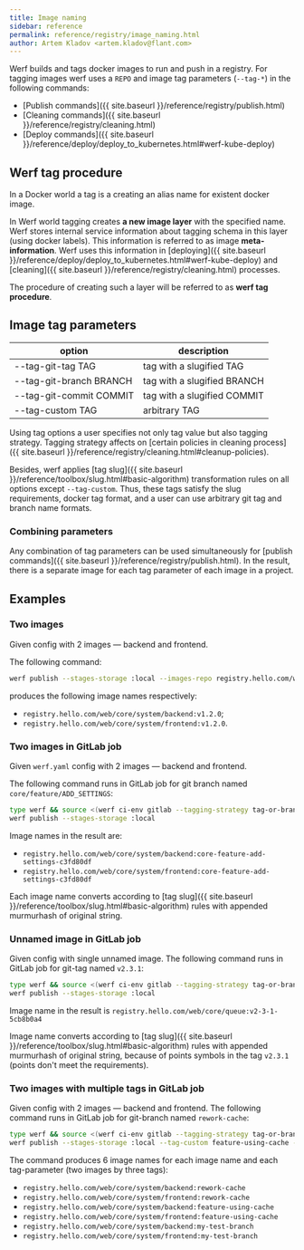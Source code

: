 ```yaml
---
title: Image naming
sidebar: reference
permalink: reference/registry/image_naming.html
author: Artem Kladov <artem.kladov@flant.com>
---
```


Werf builds and tags docker images to run and push in a registry. For tagging images werf uses a `REPO` and image tag parameters (`--tag-*`) in the following commands:
* [Publish commands]({{ site.baseurl }}/reference/registry/publish.html)
* [Cleaning commands]({{ site.baseurl }}/reference/registry/cleaning.html)
* [Deploy commands]({{ site.baseurl }}/reference/deploy/deploy_to_kubernetes.html#werf-kube-deploy)

## Werf tag procedure

In a Docker world a tag is a creating an alias name for existent docker image.

In Werf world tagging creates **a new image layer** with the specified name. Werf stores internal service information about tagging schema in this layer (using docker labels). This information is referred to as image **meta-information**. Werf uses this information in [deploying]({{ site.baseurl }}/reference/deploy/deploy_to_kubernetes.html#werf-kube-deploy) and [cleaning]({{ site.baseurl }}/reference/registry/cleaning.html) processes.

The procedure of creating such a layer will be referred to as **werf tag procedure**.

## Image tag parameters

| option                    | description                          |
| ------------------------- | ------------------------------------ |
| --tag-git-tag TAG         | tag with a slugified TAG             |
| --tag-git-branch BRANCH   | tag with a slugified BRANCH          |
| --tag-git-commit COMMIT   | tag with a slugified COMMIT                               |
| --tag-custom TAG          | arbitrary TAG                        |

Using tag options a user specifies not only tag value but also tagging strategy.
Tagging strategy affects on [certain policies in cleaning process]({{ site.baseurl }}/reference/registry/cleaning.html#cleanup-policies).

Besides, werf applies [tag slug]({{ site.baseurl }}/reference/toolbox/slug.html#basic-algorithm) transformation rules on all options except `--tag-custom`.
Thus, these tags satisfy the slug requirements, docker tag format, and a user can use arbitrary git tag and branch name formats.

### Combining parameters

Any combination of tag parameters can be used simultaneously for [publish commands]({{ site.baseurl }}/reference/registry/publish.html). In the result, there is a separate image for each tag parameter of each image in a project.

## Examples

### Two images

Given config with 2 images — backend and frontend.

The following command:

```bash
werf publish --stages-storage :local --images-repo registry.hello.com/web/core/system --tag-custom v1.2.0
```

produces the following image names respectively:
* `registry.hello.com/web/core/system/backend:v1.2.0`;
* `registry.hello.com/web/core/system/frontend:v1.2.0`.

### Two images in GitLab job

Given `werf.yaml` config with 2 images — backend and frontend.

The following command runs in GitLab job for git branch named `core/feature/ADD_SETTINGS`:
```bash
type werf && source <(werf ci-env gitlab --tagging-strategy tag-or-branch --verbose)
werf publish --stages-storage :local
```

Image names in the result are:
* `registry.hello.com/web/core/system/backend:core-feature-add-settings-c3fd80df`
* `registry.hello.com/web/core/system/frontend:core-feature-add-settings-c3fd80df`

Each image name converts according to [tag slug]({{ site.baseurl }}/reference/toolbox/slug.html#basic-algorithm) rules with appended murmurhash of original string.

### Unnamed image in GitLab job

Given config with single unnamed image. The following command runs in GitLab job for git-tag named `v2.3.1`:

```bash
type werf && source <(werf ci-env gitlab --tagging-strategy tag-or-branch --verbose)
werf publish --stages-storage :local
```

Image name in the result is `registry.hello.com/web/core/queue:v2-3-1-5cb8b0a4`

Image name converts according to [tag slug]({{ site.baseurl }}/reference/toolbox/slug.html#basic-algorithm) rules with appended murmurhash of original string, because of points symbols in the tag `v2.3.1` (points don't meet the requirements).

### Two images with multiple tags in GitLab job

Given config with 2 images — backend and frontend. The following command runs in GitLab job for git-branch named `rework-cache`:

```bash
type werf && source <(werf ci-env gitlab --tagging-strategy tag-or-branch --verbose)
werf publish --stages-storage :local --tag-custom feature-using-cache --tag-custom  my-test-branch
```

The command produces 6 image names for each image name and each tag-parameter (two images by three tags):
* `registry.hello.com/web/core/system/backend:rework-cache`
* `registry.hello.com/web/core/system/frontend:rework-cache`
* `registry.hello.com/web/core/system/backend:feature-using-cache`
* `registry.hello.com/web/core/system/frontend:feature-using-cache`
* `registry.hello.com/web/core/system/backend:my-test-branch`
* `registry.hello.com/web/core/system/frontend:my-test-branch`

